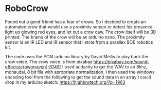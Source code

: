 # RoboCrow
Found out a good friend has a fear of crows. So I decided to create an automated crow that would use a proximity sensor to detect his presence, light up glowing red eyes, and let out a crow caw. 
The crow itself will be 3D printed. The brains of the crow will be an arduino nano. The proximity sensor is an IR LED and IR sensor that I stole from a parallax BOE robotics kit.


The code uses the PCM arduino library by David Mellis to play back the crow voice.
The crow voice is from pixabay https://pixabay.com/sound-effects/croworraven1-6749/
I used audacity to get the WAV to an 8khz, monaudal, 8 bit file with apropriate normalization. I then used the windows encoding tool from the following to get the sound data in an array I could drop in my arduino sketch: https://highlowtech.org/?p=1963
